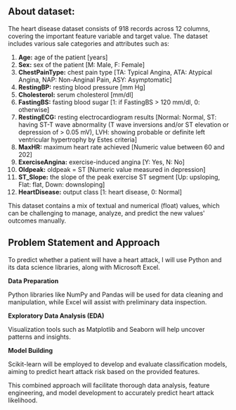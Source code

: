 ## About dataset:

The heart disease dataset consists of 918 records across 12 columns, covering the important feature variable and target value. The dataset includes various sale categories and attributes such as:

1. **Age:** age of the patient [years]
2. **Sex:** sex of the patient [M: Male, F: Female]
3. **ChestPainType:** chest pain type [TA: Typical Angina, ATA: Atypical Angina, NAP: Non-Anginal Pain, ASY: Asymptomatic]
4. **RestingBP:** resting blood pressure [mm Hg]
5. **Cholesterol:** serum cholesterol [mm/dl]
6. **FastingBS:** fasting blood sugar [1: if FastingBS > 120 mm/dl, 0: otherwise]
7. **RestingECG:** resting electrocardiogram results [Normal: Normal, ST: having ST-T wave abnormality (T wave inversions and/or ST elevation or depression of > 0.05 mV), LVH: showing probable or definite left ventricular hypertrophy by Estes criteria]
8. **MaxHR:** maximum heart rate achieved [Numeric value between 60 and 202]
9. **ExerciseAngina:** exercise-induced angina [Y: Yes, N: No]
10. **Oldpeak:** oldpeak = ST [Numeric value measured in depression]
11. **ST_Slope:** the slope of the peak exercise ST segment [Up: upsloping, Flat: flat, Down: downsloping]
12. **HeartDisease:** output class [1: heart disease, 0: Normal]

This dataset contains a mix of textual and numerical (float) values, which can be challenging to manage, analyze, and predict the new values' outcomes manually.

## Problem Statement and Approach

To predict whether a patient will have a heart attack, I will use Python and its data science libraries, along with Microsoft Excel.

**Data Preparation**

Python libraries like NumPy and Pandas will be used for data cleaning and manipulation, while Excel will assist with preliminary data inspection.

**Exploratory Data Analysis (EDA)**

Visualization tools such as Matplotlib and Seaborn will help uncover patterns and insights.

**Model Building**

Scikit-learn will be employed to develop and evaluate classification models, aiming to predict heart attack risk based on the provided features.

This combined approach will facilitate thorough data analysis, feature engineering, and model development to accurately predict heart attack likelihood.
